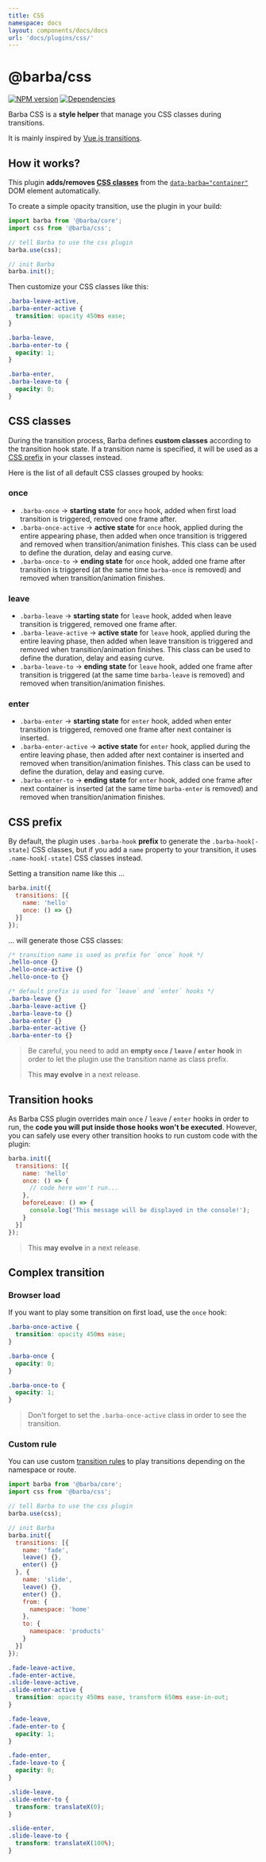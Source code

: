 ```yaml
---
title: CSS
namespace: docs
layout: components/docs/docs
url: 'docs/plugins/css/'
---
```


# @barba/css

[![NPM version](https://img.shields.io/npm/v/@barba/css?style=flat-square)](https://www.npmjs.com/package/@barba/css "Badge")
[![Dependencies](https://img.shields.io/librariesio/release/npm/@barba/css?style=flat-square)](https://github.com/barbajs/barba/network/dependencies "Badge")

Barba CSS is a **style helper** that manage you CSS classes during transitions.

It is mainly inspired by [Vue.js transitions](https://vuejs.org/v2/guide/transitions.html#Transition-Classes).

## How it works?

This plugin **adds/removes [CSS classes](#CSS-classes)** from the [`data-barba="container"`](/docs/getstarted/markup#Container) DOM element automatically.

To create a simple opacity transition, use the plugin in your build:

```js
import barba from '@barba/core';
import css from '@barba/css';

// tell Barba to use the css plugin
barba.use(css);

// init Barba
barba.init();
```

Then customize your CSS classes like this:

```css
.barba-leave-active,
.barba-enter-active {
  transition: opacity 450ms ease;
}

.barba-leave,
.barba-enter-to {
  opacity: 1;
}

.barba-enter,
.barba-leave-to {
  opacity: 0;
}
```

## CSS classes

During the transition process, Barba defines **custom classes** according to the transition hook state. If a transition name is specified, it will be used as a [CSS prefix](#CSS-prefix) in your classes instead.

Here is the list of all default CSS classes grouped by hooks:

### once

- `.barba-once` → **starting state** for `once` hook, added when first load transition is triggered, removed one frame after.
- `.barba-once-active` → **active state** for `once` hook, applied during the entire appearing phase, then added when once transition is triggered and removed when transition/animation finishes. This class can be used to define the duration, delay and easing curve.
- `.barba-once-to` → **ending state** for `once` hook, added one frame after transition is triggered (at the same time `barba-once` is removed) and removed when transition/animation finishes.

### leave

- `.barba-leave` → **starting state** for `leave` hook, added when leave transition is triggered, removed one frame after.
- `.barba-leave-active` → **active state** for `leave` hook, applied during the entire leaving phase, then added when leave transition is triggered and removed when transition/animation finishes. This class can be used to define the duration, delay and easing curve.
- `.barba-leave-to` → **ending state** for `leave` hook, added one frame after transition is triggered (at the same time `barba-leave` is removed) and removed when transition/animation finishes.

### enter

- `.barba-enter` → **starting state** for `enter` hook, added when enter transition is triggered, removed one frame after next container is inserted.
- `.barba-enter-active` → **active state** for `enter` hook, applied during the entire leaving phase, then added after next container is inserted and removed when transition/animation finishes. This class can be used to define the duration, delay and easing curve.
- `.barba-enter-to` → **ending state** for `enter` hook, added one frame after next container is inserted (at the same time `barba-enter` is removed) and removed when transition/animation finishes.

## CSS prefix

By default, the plugin uses `.barba-hook` **prefix** to generate the `.barba-hook[-state]` CSS classes, but if you add a `name` property to your transition, it uses `.name-hook[-state]` CSS classes instead.

Setting a transition name like this ...

```js
barba.init({
  transitions: [{
    name: 'hello'
    once: () => {}
  }]
});
```

... will generate those CSS classes:
```css
/* transition name is used as prefix for `once` hook */
.hello-once {}
.hello-once-active {}
.hello-once-to {}

/* default prefix is used for `leave` and `enter` hooks */
.barba-leave {}
.barba-leave-active {}
.barba-leave-to {}
.barba-enter {}
.barba-enter-active {}
.barba-enter-to {}
```

> Be careful, you need to add an **empty `once` / `leave` / `enter` hook** in order to let the plugin use the transition name as class prefix.
>
> This **may evolve** in a next release.

## Transition hooks

As Barba CSS plugin overrides main `once` / `leave` / `enter` hooks in order to run, the **code you will put inside those hooks won't be executed**. However, you can safely use every other transition hooks to run custom code with the plugin:

```js
barba.init({
  transitions: [{
    name: 'hello'
    once: () => {
      // code here won't run...
    },
    beforeLeave: () => {
      console.log('This message will be displayed in the console!');
    }
  }]
});
```

> This **may evolve** in a next release.

## Complex transition

### Browser load

If you want to play some transition on first load, use the `once` hook:

```css
.barba-once-active {
  transition: opacity 450ms ease;
}

.barba-once {
  opacity: 0;
}

.barba-once-to {
  opacity: 1;
}
```

> Don't forget to set the `.barba-once-active` class in order to see the transition.

### Custom rule

You can use custom [transition rules](/docs/advanced/transitions#Rules) to play transitions depending on the namespace or route.

```js
import barba from '@barba/core';
import css from '@barba/css';

// tell Barba to use the css plugin
barba.use(css);

// init Barba
barba.init({
  transitions: [{
    name: 'fade',
    leave() {},
    enter() {}
  }, {
    name: 'slide',
    leave() {},
    enter() {},
    from: {
      namespace: 'home'
    },
    to: {
      namespace: 'products'
    }
  }]
});
```

```css
.fade-leave-active,
.fade-enter-active,
.slide-leave-active,
.slide-enter-active {
  transition: opacity 450ms ease, transform 650ms ease-in-out;
}

.fade-leave,
.fade-enter-to {
  opacity: 1;
}

.fade-enter,
.fade-leave-to {
  opacity: 0;
}

.slide-leave,
.slide-enter-to {
  transform: translateX(0);
}

.slide-enter,
.slide-leave-to {
  transform: translateX(100%);
}
```
